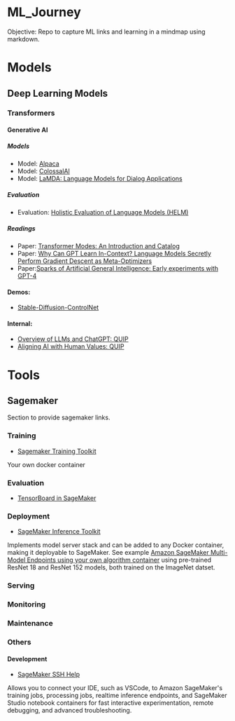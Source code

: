 # ML_Journey
Objective: Repo to capture ML links and learning in a mindmap using markdown.

# Models

## Deep Learning Models

### Transformers

#### Generative AI

##### Models
- Model: [Alpaca](https://crfm.stanford.edu/2023/03/13/alpaca.html)
- Model: [ColossalAI](https://github.com/hpcaitech/ColossalAI)
- Model: [LaMDA: Language Models for Dialog Applications](https://arxiv.org/pdf/2201.08239.pdf?utm_source=substack&utm_medium=email)

##### Evaluation

- Evaluation: [Holistic Evaluation of Language Models (HELM)](https://crfm.stanford.edu/helm/latest/?groups=1)

##### Readings

- Paper: [Transformer Modes: An Introduction and Catalog](https://arxiv.org/pdf/2302.07730.pdf)
- Paper: [Why Can GPT Learn In-Context? Language Models Secretly Perform Gradient Descent as Meta-Optimizers](https://arxiv.org/pdf/2212.10559.pdf)
- Paper:[Sparks of Artificial General Intelligence: Early experiments with GPT-4](https://arxiv.org/abs/2303.12712)


#### Demos:

- [Stable-Diffusion-ControlNet](https://huggingface.co/spaces/ArtGAN/Stable-Diffusion-ControlNet-WebUI)

#### Internal:

- [Overview of LLMs and ChatGPT: QUIP](https://quip-amazon.com/JdVgAZaYzFV4#CPU9AAGYhtf)
- [Aligning AI with Human Values: QUIP ](https://quip-amazon.com/k2mQAFupUYuS/Aligning-AI-with-Human-Values)

# Tools


## Sagemaker
Section to provide sagemaker links.

### Training

- [Sagemaker Training Toolkit](https://github.com/aws/sagemaker-training-toolkit)

Your own docker container



### Evaluation

- [TensorBoard in SageMaker](https://docs.aws.amazon.com/sagemaker/latest/dg/studio-tensorboard.html)

### Deployment

- [SageMaker Inference Toolkit](https://github.com/aws/sagemaker-inference-toolkit)

Implements model server stack and can be added to any Docker container, making it deployable to SageMaker. See example [Amazon SageMaker Multi-Model Endpoints using your own algorithm container](https://github.com/aws/amazon-sagemaker-examples/blob/main/advanced_functionality/multi_model_bring_your_own/multi_model_endpoint_bring_your_own.ipynb) using pre-trained ResNet 18 and ResNet 152 models, both trained on the ImageNet datset.

### Serving

### Monitoring

### Maintenance

### Others

#### Development

- [SageMaker SSH Help](https://github.com/aws-samples/sagemaker-ssh-helper)

Allows you to connect your IDE, such as VSCode, to Amazon SageMaker's training jobs, processing jobs, realtime inference endpoints, and SageMaker Studio notebook containers for fast interactive experimentation, remote debugging, and advanced troubleshooting.

